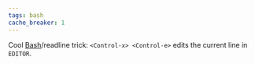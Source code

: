 ```yaml
---
tags: bash
cache_breaker: 1
---
```


Cool [Bash](/wiki/Bash)/readline trick: `<Control-x> <Control-e>` edits the current line in `EDITOR`.
